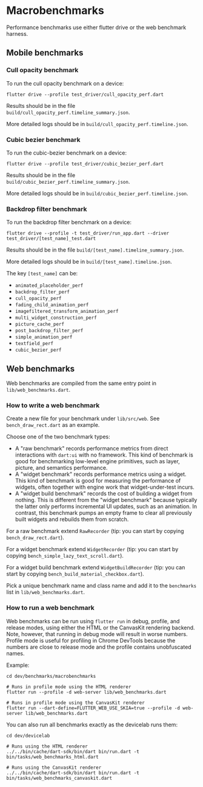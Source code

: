 # Macrobenchmarks

Performance benchmarks use either flutter drive or the web benchmark harness.

## Mobile benchmarks

### Cull opacity benchmark

To run the cull opacity benchmark on a device:

```
flutter drive --profile test_driver/cull_opacity_perf.dart
```

Results should be in the file `build/cull_opacity_perf.timeline_summary.json`.

More detailed logs should be in `build/cull_opacity_perf.timeline.json`.

### Cubic bezier benchmark

To run the cubic-bezier benchmark on a device:

```
flutter drive --profile test_driver/cubic_bezier_perf.dart
```

Results should be in the file `build/cubic_bezier_perf.timeline_summary.json`.

More detailed logs should be in `build/cubic_bezier_perf.timeline.json`.

### Backdrop filter benchmark

To run the backdrop filter benchmark on a device:

```
flutter drive --profile -t test_driver/run_app.dart --driver test_driver/[test_name]_test.dart
```

Results should be in the file `build/[test_name].timeline_summary.json`.

More detailed logs should be in `build/[test_name].timeline.json`.

The key `[test_name]` can be:

- `animated_placeholder_perf`
- `backdrop_filter_perf`
- `cull_opacity_perf`
- `fading_child_animation_perf`
- `imagefiltered_transform_animation_perf`
- `multi_widget_construction_perf`
- `picture_cache_perf`
- `post_backdrop_filter_perf`
- `simple_animation_perf`
- `textfield_perf`
- `cubic_bezier_perf`

## Web benchmarks

Web benchmarks are compiled from the same entry point in `lib/web_benchmarks.dart`.

### How to write a web benchmark

Create a new file for your benchmark under `lib/src/web`. See `bench_draw_rect.dart`
as an example.

Choose one of the two benchmark types:

- A "raw benchmark" records performance metrics from direct interactions with
  `dart:ui` with no framework. This kind of benchmark is good for benchmarking
  low-level engine primitives, such as layer, picture, and semantics performance.
- A "widget benchmark" records performance metrics using a widget. This kind of
  benchmark is good for measuring the performance of widgets, often together with
  engine work that widget-under-test incurs.
- A "widget build benchmark" records the cost of building a widget from nothing.
  This is different from the "widget benchmark" because typically the latter
  only performs incremental UI updates, such as an animation. In contrast, this
  benchmark pumps an empty frame to clear all previously built widgets and
  rebuilds them from scratch.

For a raw benchmark extend `RawRecorder` (tip: you can start by copying
`bench_draw_rect.dart`).

For a widget benchmark extend `WidgetRecorder` (tip: you can start by copying
`bench_simple_lazy_text_scroll.dart`).

For a widget build benchmark extend `WidgetBuildRecorder` (tip: you can start by copying
`bench_build_material_checkbox.dart`).

Pick a unique benchmark name and class name and add it to the `benchmarks` list
in `lib/web_benchmarks.dart`.

### How to run a web benchmark

Web benchmarks can be run using `flutter run` in debug, profile, and release
modes, using either the HTML or the CanvasKit rendering backend. Note, however,
that running in debug mode will result in worse numbers. Profile mode is useful
for profiling in Chrome DevTools because the numbers are close to release mode
and the profile contains unobfuscated names.

Example:

```
cd dev/benchmarks/macrobenchmarks

# Runs in profile mode using the HTML renderer
flutter run --profile -d web-server lib/web_benchmarks.dart

# Runs in profile mode using the CanvasKit renderer
flutter run --dart-define=FLUTTER_WEB_USE_SKIA=true --profile -d web-server lib/web_benchmarks.dart
```

You can also run all benchmarks exactly as the devicelab runs them:

```
cd dev/devicelab

# Runs using the HTML renderer
../../bin/cache/dart-sdk/bin/dart bin/run.dart -t bin/tasks/web_benchmarks_html.dart

# Runs using the CanvasKit renderer
../../bin/cache/dart-sdk/bin/dart bin/run.dart -t bin/tasks/web_benchmarks_canvaskit.dart
```
